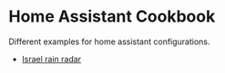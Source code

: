 # Home Assistant Cookbook

Different examples for home assistant configurations.

- [Israel rain radar](israel_rain_radar/README.md)